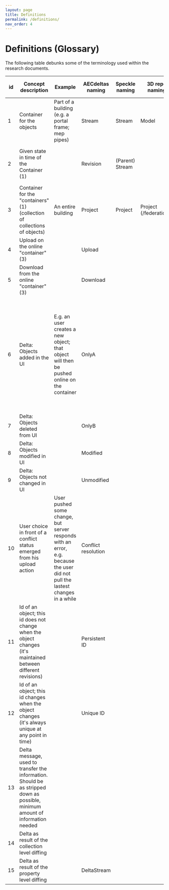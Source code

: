 ```yaml
---
layout: page
title: Definitions
permalink: /definitions/
nav_order: 4
---
```


# Definitions (Glossary)

The following table debunks some of the terminology used within the research documents.

|id |Concept description|Example|AECdeltas naming |Speckle naming | 3D repo naming | BHoM naming | Other proposed namings | Notes |
|---|--------|--------|-------|--------|--------|-------|---------|--------|
|1  |Container for the objects|Part of a building (e.g. a portal frame; mep pipes)  |Stream |Stream |Model |-  |Container, Project  ||
|2  |Given state in time of the Container (1) | |Revision   |(Parent) Stream|  |   |Version, Revision, State, Snapshot, LampPost, Checkpoint||
|3  |Container for the "containers" (1) (collection of collections of objects)   |An entire building   |Project|Project|Project (/federation?)|-  |||
|4  |Upload on the online "container" (3) | |Upload |   |  |Push   |POST, PUT   ||
|5  |Download from the online "container" (3) | |Download   |   |  |Pull   |GET ||
|6  |Delta: Objects added in the UI   |E.g. an user creates a new object; that object will then be pushed online on the container   |OnlyA  |   |  |ToBeCreated|New, Created, OnlySetA, AOnly   |In BHoM, the point of view for the object status is looking from the external software. E.g. Created = it's been added in the external software |
|7  |Delta: Objects deleted from UI   | |OnlyB  |   |  |ToDelete   |Old, Deleted, OnlySetB, BOnly   ||
|8  |Delta: Objects modified in UI| |Modified   |   |  |ToModify   |Modified, Intersection-Modified ||
|9  |Delta: Objects not changed in UI | |Unmodified |   |  |-  |Unchanged, NotModified, Intersection-NotModified||
|10 |User choice in front of a conflict status emerged from his upload action |User pushed some change, but server responds with an error, e.g. because the user did not pull the lastest changes in a while|Conflict resolution|   |  |   |Conflict resolution, Pick&Choose, Modify, Merging   ||
|11 |Id of an object; this id does not change when the object changes (it's maintained between different revisions)   | |Persistent ID  |   |  |   |||
|12 |Id of an object; this id changes when the object changes (it's always unique at any point in time)   | |Unique ID  |   |  |   ||Is it an GUID or a hash? Does not matter|
|13 |Delta message, used to transfer the information. Should be as stripped down as possible, minimum amount of information needed| |   |   |  |   |DeltaMessage, DeltaPayload, ||
|14 |Delta as result of the collection level diffing  | |   |   |  |   |Delta, DeltaDiff||
|15 |Delta as result of the property level diffing| |DeltaStream|   |  |   |DeltaStream, HistoricalDelta, DeltaHistory, DeltaTracked||

